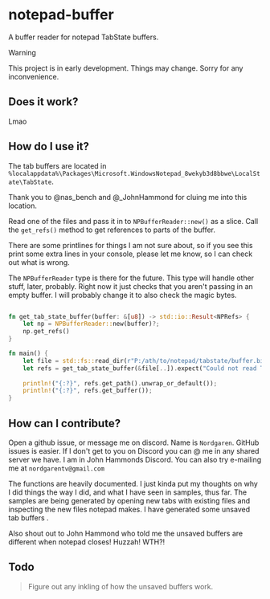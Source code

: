 # notepad-buffer
A buffer reader for notepad TabState buffers.  
> [!WARNING]
> This project is in early development. Things may change. Sorry for any inconvenience.

## Does it work?
Lmao

## How do I use it?
The tab buffers are located in `%localappdata%\Packages\Microsoft.WindowsNotepad_8wekyb3d8bbwe\LocalState\TabState`.

Thank you to @nas_bench and @_JohnHammond for cluing me into this location.

Read one of the files and pass it in to `NPBufferReader::new()` as a slice. Call the `get_refs()` method to get references 
to parts of the buffer.

There are some printlines for things I am not sure about, so if you see this print some extra lines in your console, please
let me know, so I can check out what is wrong.

The `NPBufferReader` type is there for the future. This type will handle other stuff, later, probably. Right now it just
checks that you aren't passing in an empty buffer. I will probably change it to also check the magic bytes.

```rust

fn get_tab_state_buffer(buffer: &[u8]) -> std::io::Result<NPRefs> {
    let np = NPBufferReader::new(buffer)?;
    np.get_refs()
}

fn main() {
    let file = std::fs::read_dir(r"P:/ath/to/notepad/tabstate/buffer.bin").unwrap();
    let refs = get_tab_state_buffer(&file[..]).expect("Could not read TabState buffer.");
    
    println!("{:?}", refs.get_path().unwrap_or_default());
    println!("{:?}", refs.get_buffer());
}
```

## How can I contribute?
Open a github issue, or message me on discord. Name is `Nordgaren`. GitHub issues is easier. If I don't get to you on Discord
you can @ me in any shared server we have. I am in John Hammonds Discord. You can also try e-mailing me at `nordgarentv@gmail.com`

The functions are heavily documented. I just kinda put my thoughts on why I did things the way I did, and what I have seen
in samples, thus far. The samples are being generated by opening new tabs with existing files and inspecting the new files 
notepad makes. I have generated some unsaved tab buffers .

Also shout out to John Hammond who told me the unsaved buffers are different when notepad closes! Huzzah! WTH?!

## Todo
> Figure out any inkling of how the unsaved buffers work.  